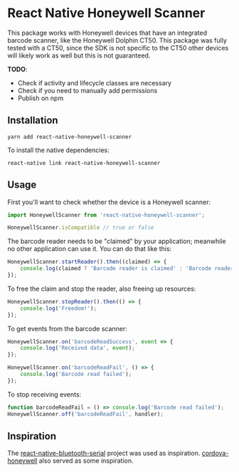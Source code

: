 # React Native Honeywell Scanner

This package works with Honeywell devices that have an integrated barcode scanner, like the Honeywell Dolphin CT50. This package was fully tested with a CT50, since the SDK is not specific to the CT50 other devices will likely work as well but this is not guaranteed.

**TODO**:

- Check if activity and lifecycle classes are necessary
- Check if you need to manually add permissions
- Publish on npm

## Installation

```
yarn add react-native-honeywell-scanner
```

To install the native dependencies:

```
react-native link react-native-honeywell-scanner
```

## Usage

First you'll want to check whether the device is a Honeywell scanner:

```js
import HoneywellScanner from 'react-native-honeywell-scanner';

HoneywellScanner.isCompatible // true or false
```
The barcode reader needs to be "claimed" by your application; meanwhile no other application can use it. You can do that like this:

```js
HoneywellScanner.startReader().then((claimed) => {
    console.log(claimed ? 'Barcode reader is claimed' : 'Barcode reader is busy');
});
```

To free the claim and stop the reader, also freeing up resources:

```js
HoneywellScanner.stopReader().then(() => {
    console.log('Freedom!');
});
```

To get events from the barcode scanner:

```js
HoneywellScanner.on('barcodeReadSuccess', event => {
    console.log('Received data', event);
});

HoneywellScanner.on('barcodeReadFail', () => {
    console.log('Barcode read failed');
});
```

To stop receiving events:

```js
function barcodeReadFail = () => console.log('Barcode read failed');
HoneywellScanner.off('barcodeReadFail', handler);
```


## Inspiration

The [react-native-bluetooth-serial](https://github.com/rusel1989/react-native-bluetooth-serial) project was used as inspiration. [cordova-honeywell](https://github.com/icsfl/cordova-honeywell) also served as some inspiration.